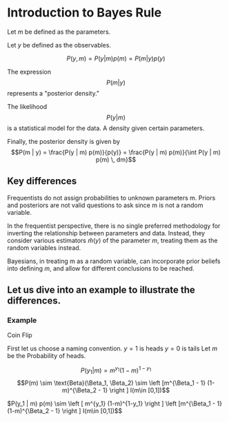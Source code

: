 <script type="text/javascript" src="http://cdn.mathjax.org/mathjax/latest/MathJax.js?config=TeX-AMS-MML_HTMLorMML"></script>

# Introduction to Bayes Rule

Let $m$ be defined as the parameters.

Let $y$ be defined as the observables. 

$$P(y,m) = P(y | m) p(m) = P(m | y) p(y)$$

The expression $$P(m | y)$$ represents a "posterior density."

The likelihood $$P(y | m)$$ is a statistical model for the data. A density given certain parameters. 

Finally, the posterior density is given by
$$P(m | y) = \frac{P(y | m) p(m)}{p(y)} = \frac{P(y | m) p(m)}{\int P(y | m) p(m) \, dm}$$

## Key differences
Frequentists do not assign probabilities to unknown parameters m. Priors and posteriors are not valid questions to ask since m is not a random variable. 

In the frequentist perspective, there is no single preferred methodology for inverting the relationship between parameters and data. Instead, they consider various estimators $\hat{m}(y)$ of the parameter $m$, treating them as the random variables instead. 

Bayesians, in treating m as a random variable, can incorporate prior beliefs into defining $m$, and allow for different conclusions to be reached. 

Let us dive into an example to illustrate the differences.
---

### Example

Coin Flip

First let us choose a naming convention. 
$y = 1$ is heads
$y = 0$ is tails
Let $m$ be the Probability of heads.

$$P(y_1 | m) = m^{y_1} (1-m)^{1-y_1}$$
$$P(m) \sim \text{Beta}(\Beta_1, \Beta_2) \sim \left [m^{\Beta_1 - 1} (1-m)^{\Beta_2 - 1} \right ] I(m\in [0,1])$$

$P(y_1 | m) p(m) \sim \left [ m^{y_1} (1-m)^{1-y_1} \right ] \left [m^{\Beta_1 - 1} (1-m)^{\Beta_2 - 1} \right ] I(m\in [0,1])$$

 
